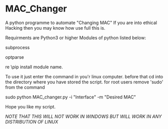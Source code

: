 # MAC_Changer
A python programme to automate "Changing MAC" If you are into ethical Hacking then you may know how use full this is.

Requirments are 
Python3 or higher
Modules of python listed below:


subprocess


optparse


re
  \\pip install module name.

To use it just enter the command in you'r linux computer.
before that cd into the  directory where you have stored the script.
for root users remove 'sudo' from the command


sudo python MAC_changer.py -i "Interface" -m "Desired MAC"


 Hope you like my script.
 
 
 
 *NOTE THAT THIS WILL NOT WORK IN WINDOWS BUT WILL WORK IN ANY DISTRIBUTION OF LINUX*
 

